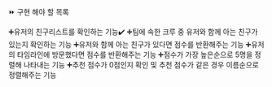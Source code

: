 ⏩ 구현 해야 할 목록

➕유저의 친구리스트를 확인하는 기능✔️
➕팀에 속한 크루 중 유저와 함께 아는 친구가 있는지 확인하는 기능
➕유저와 함께 아는 친구가 있다면 점수를 반환해주는 기능
➕유저의 타임라인에 방문했다면 점수를 반환해주는 기능
➕점수가 가장 높은순으로 5명을 정렬해 나타내는 기능
➕추천 점수가 0점인지 확인 및 추천 점수가 같은 경우 이름순으로 정렬해주는 기능